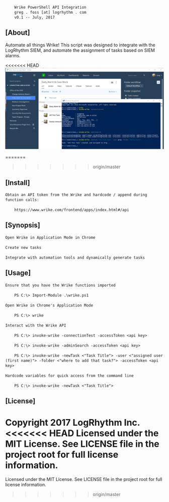 
        Wrike PowerShell API Integration
        greg . foss [at] logrhythm . com
        v0.1 -- July, 2017

## [About]

Automate all things Wrike! This script was designed to integrate with the LogRhythm SIEM, and automate the assignment of tasks based on SIEM alarms.

<<<<<<< HEAD
![Overview](/images/wrike.png)

=======
>>>>>>> origin/master
## [Install]

    Obtain an API token from the Wrike and hardcode / append during function calls:

        https://www.wrike.com/frontend/apps/index.html#/api

## [Synopsis]

    Open Wrike in Application Mode in Chrome

    Create new tasks

    Integrate with automation tools and dynamically generate tasks

## [Usage]

    Ensure that you have the Wrike functions imported

        PS C:\> Import-Module .\wrike.ps1

    Open Wrike in Chrome's Application Mode

        PS C:\> wrike
    
    Interact with the Wrike API
        
        PS C:\> invoke-wrike -connectionTest -accessToken <api key>

        PS C:\> invoke-wrike -adminSearch -accessToken <api key>

        PS C:\> invoke-wrike -newTask <"Task Title"> -user <"assigned user (first name)"> -folder <"where to add that task?"> -accessToken <api key>

    Hardcode variables for quick access from the command line
        
        PS C:\> invoke-wrike -newTask <"Task Title">

## [License]

Copyright 2017 LogRhythm Inc.   
<<<<<<< HEAD
Licensed under the MIT License. See LICENSE file in the project root for full license information.
=======
Licensed under the MIT License. See LICENSE file in the project root for full license information.
>>>>>>> origin/master
